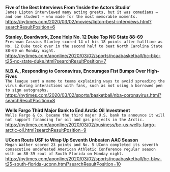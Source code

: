 **Five of the Best Interviews From ‘Inside the Actors Studio’**\
`James Lipton interviewed many acting greats, but it was comedians — and one student — who made for the most memorable moments.`\
https://nytimes.com/2020/03/02/movies/lipton-best-interviews.html?searchResultPosition=6

**Stanley, Boardwork, Zone Help No. 12 Duke Top NC State 88-69**\
`Freshman Cassius Stanley scored 14 of his 18 points after halftime as No. 12 Duke took over in the second half to beat North Carolina State 88-69 on Monday night.`\
https://nytimes.com/aponline/2020/03/02/sports/ncaabasketball/bc-bkc-t25-nc-state-duke.html?searchResultPosition=7

**N.B.A., Responding to Coronavirus, Encourages Fist Bumps Over High-Fives**\
`The league sent a memo to teams explaining ways to avoid spreading the virus during interactions with fans, such as not using a borrowed pen to sign autographs.`\
https://nytimes.com/2020/03/02/sports/basketball/nba-coronavirus.html?searchResultPosition=8

**Wells Fargo Third Major Bank to End Arctic Oil Investment**\
`Wells Fargo & Co. became the third major U.S. bank to announce it will not support financing for oil and gas projects in the Arctic.`\
https://nytimes.com/aponline/2020/03/02/business/bc-us-wells-fargo-arctic-oil.html?searchResultPosition=9

**UConn Routs USF to Wrap Up Seventh Unbeaten AAC Season**\
`Megan Walker scored 23 points and No. 5 UConn completed its seventh consecutive undefeated American Athletic Conference regular season with an 80-39 rout of South Florida on Monday night. `\
https://nytimes.com/aponline/2020/03/02/sports/ncaabasketball/bc-bkw-t25-south-florida-uconn.html?searchResultPosition=10

